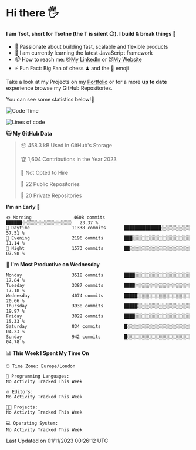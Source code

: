 # Hi there :raised_hand_with_fingers_splayed:
#### I am Tsot, short for Tsotne (the T is silent :wink:). I build & break things :space_invader:
- :telescope: Passionate about building fast, scalable and flexible products
- :seedling: I am currently learning the latest JavaScript framework 
- :mailbox: How to reach me: [@My LinkedIn](https://www.linkedin.com/in/tsotne-gvadzabia/) or [@My Website](https://tsotne.co.uk/contact)
- :zap: Fun Fact: Big Fan of chess ♟ and the 👾 emoji

Take a look at my Projects on my [Portfolio](https://tsotne.co.uk/) or for a more **up to date** experience browse my GitHub Repositories.

You can see some statistics below!:space_invader:
<!--START_SECTION:waka-->
![Code Time](http://img.shields.io/badge/Code%20Time-761%20hrs%202%20mins-blue)

![Lines of code](https://img.shields.io/badge/From%20Hello%20World%20I%27ve%20Written-8.0%20million%20lines%20of%20code-blue)

**🐱 My GitHub Data** 

> 📦 458.3 kB Used in GitHub's Storage 
 > 
> 🏆 1,604 Contributions in the Year 2023
 > 
> 🚫 Not Opted to Hire
 > 
> 📜 22 Public Repositories 
 > 
> 🔑 20 Private Repositories 
 > 
**I'm an Early 🐤** 

```text
🌞 Morning                4608 commits        ██████░░░░░░░░░░░░░░░░░░░   23.37 % 
🌆 Daytime                11338 commits       ██████████████░░░░░░░░░░░   57.51 % 
🌃 Evening                2196 commits        ███░░░░░░░░░░░░░░░░░░░░░░   11.14 % 
🌙 Night                  1573 commits        ██░░░░░░░░░░░░░░░░░░░░░░░   07.98 % 
```
📅 **I'm Most Productive on Wednesday** 

```text
Monday                   3518 commits        ████░░░░░░░░░░░░░░░░░░░░░   17.84 % 
Tuesday                  3387 commits        ████░░░░░░░░░░░░░░░░░░░░░   17.18 % 
Wednesday                4074 commits        █████░░░░░░░░░░░░░░░░░░░░   20.66 % 
Thursday                 3938 commits        █████░░░░░░░░░░░░░░░░░░░░   19.97 % 
Friday                   3022 commits        ████░░░░░░░░░░░░░░░░░░░░░   15.33 % 
Saturday                 834 commits         █░░░░░░░░░░░░░░░░░░░░░░░░   04.23 % 
Sunday                   942 commits         █░░░░░░░░░░░░░░░░░░░░░░░░   04.78 % 
```


📊 **This Week I Spent My Time On** 

```text
🕑︎ Time Zone: Europe/London

💬 Programming Languages: 
No Activity Tracked This Week

🔥 Editors: 
No Activity Tracked This Week

🐱‍💻 Projects: 
No Activity Tracked This Week

💻 Operating System: 
No Activity Tracked This Week
```


 Last Updated on 01/11/2023 00:26:12 UTC
<!--END_SECTION:waka-->
